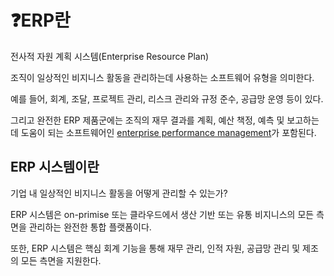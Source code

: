 # ❓ERP란

전사적 자원 계획 시스템(Enterprise Resource Plan)

조직이 일상적인 비지니스 활동을 관리하는데 사용하는 소프트웨어 유형을 의미한다.

예를 들어, 회계, 조달, 프로젝트 관리, 리스크 관리와 규정 준수, 공급망 운영 등이 있다.

 그리고 완전한 ERP 제품군에는 조직의 재무 결과를 계획, 예산 책정, 예측 및 보고하는 데 도움이 되는 소프트웨어인 [enterprise performance management](https://www.oracle.com/kr/performance-management/)가 포함된다.


## ERP 시스템이란

기업 내 일상적인 비지니스 활동을 어떻게 관리할 수 있는가?

ERP 시스템은 on-primise 또는 클라우드에서 생산 기반 또는 유통 비지니스의 모든 측면을 관리하는 완전한 통합 플랫폼이다.

또한, ERP 시스템은 핵심 회계 기능을 통해 재무 관리, 인적 자원, 공급망 관리 및 제조의 모든 측면을 지원한다.
